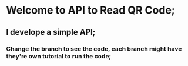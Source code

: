 # Welcome to API  to Read QR Code;
## I develope a simple API;

### Change the branch to see the code, each branch might have they're own tutorial to run the code;
